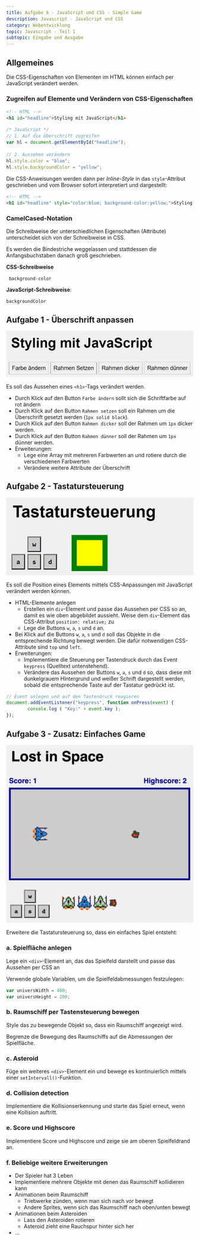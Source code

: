 ```yaml
---
title: Aufgabe 6 - JavaScript und CSS - Simple Game
description: Javascript - JavaScript und CSS
category: Webentwicklung
topic: Javascript - Teil 1
subtopic: Eingabe und Ausgabe
---
```


## Allgemeines

Die CSS-Eigenschaften von Elementen im HTML können einfach per JavaScript verändert werden.

### Zugreifen auf Elemente und Verändern von CSS-Eigenschaften
```html
<!-- HTML -->
<h1 id="headline">Styling mit JavaScript</h1>
```
```javascript
/* JavaScript */
// 1. Auf die Überschrift zugreifen
var hl = document.getElementById("headline");

// 2. Aussehen verändern
hl.style.color = "blue";
hl.style.backgroundColor = "yellow";
```

Die CSS-Anweisungen werden dann per _Inline-Style_ in das `style`-Attribut geschrieben und vom Browser sofort interpretiert und dargestellt:

```html
<!-- HTML -->
<h1 id="headline" style="color:blue; background-color:yellow;">Styling mit JavaScript</h1>
```

### CamelCased-Notation

Die Schreibweise der unterschiedlichen Eigenschaften (Attribute) unterscheidet sich von der Schreibweise in CSS.

Es werden die Bindestriche weggelassen und stattdessen die Anfangsbuchstaben danach groß geschrieben.

**CSS-Schreibweise**

```
 background-color
```

**JavaScript-Schreibweise**:
```
backgroundColor
```


## Aufgabe 1 - Überschrift anpassen
![Aufgabe Überschrift anpassen](./img/js_css_headline.png)

Es soll das Aussehen eines `<h1>`-Tags verändert werden.

- Durch Klick auf den Button `Farbe ändern` sollt sich die Schriftfarbe auf rot ändern
- Durch Klick auf den Button `Rahmen setzen` soll ein Rahmen um die Überschrift gesetzt werden (`1px solid black`).
- Durch Klick auf den Button `Rahmen dicker` soll der Rahmen um `1px` dicker werden.
- Durch Klick auf den Button `Rahmen dünner` soll der Rahmen um `1px` dünner werden.
- Erweiterungen:
	- Lege eine Array mit mehreren Farbwerten an und rotiere durch die verschiedenen Farbwerten
	- Verändere weitere Attribute der Überschrift



## Aufgabe 2 - Tastatursteuerung
![Aufgabe Tastatursteuerung](./img/js_css_keyboard.png)

Es soll die Position eines Elements mittels CSS-Anpassungen mit JavaScript verändert werden können.

- HTML-Elemente anlegen
	- Erstellen ein `div`-Element und passe das Aussehen per CSS so an, damit es wie oben abgebildet aussieht. Weise dem `div`-Element das CSS-Attribut `position: relative;` zu
	- Lege die Buttons `w`, `a`, `s` und `d` an.
- Bei Klick auf die Buttons `w`, `a`, `s` und `d` soll das Objekte in die entsprechende Richtung bewegt werden. Die dafür notwendigen CSS-Attribute sind `top` und `left`.
- Erweiterungen:
	- Implementiere die Steuerung per Tastendruck durch das Event `keypress` (Quelltext untenstehend).
	- Verändere das Aussehen der Buttons `w`, `a`, `s` und `d` so, dass diese mit dunkelgrauem Hintergrund und weißer Schrift dargestellt werden, sobald die entsprechende Taste auf der Tastatur gedrückt ist.

```javascript
// Event anlegen und auf den Tastendruck reagieren
document.addEventListener("keypress", function onPress(event) {
		console.log ( "Key:" + event.key );
});
```

## Aufgabe 3 - Zusatz: Einfaches Game
![Game](img/js_css_lostgame.png)

Erweitere die Tastatursteuerung so, dass ein einfaches Spiel entsteht:
### a. Spielfläche anlegen
Lege ein `<div>`-Element an, das das Spielfeld darstellt und passe das Aussehen per CSS an

Verwende globale Variablen, um die Spielfeldabmessungen festzulegen:
```javascript
var universWidth = 400;
var universHeight = 200;
```

### b. Raumschiff per Tastensteuerung bewegen
Style das zu bewegende Objekt so, dass ein Raumschiff angezeigt wird.

Begrenze die Bewegung des Raumschiffs auf die Abmessungen der Spielfläche.

### c. Asteroid
Füge ein weiteres `<div>`-Element ein und bewege es kontinuierlich mittels einer `setIntervall()`-Funktion.

### d. Collision detection
Implementiere die Kollisionserkennung und starte das Spiel erneut, wenn eine Kollision auftritt.

### e. Score und Highscore
Implementiere Score und Highscore und zeige sie am oberen Spielfeldrand an.

### f. Beliebige weitere Erweiterungen
- Der Spieler hat 3 Leben
- Implementiere mehrere Objekte mit denen das Raumschiff kollidieren kann
- Animationen beim Raumschiff
  - Triebwerke zünden, wenn man sich nach vor bewegt
  - Andere Sprites, wenn sich das Raumschiff nach oben/unten bewegt
- Animationen beim Asteroiden
  - Lass den Asteroiden rotieren
  - Asteroid zieht eine Rauchspur hinter sich her
- ...
